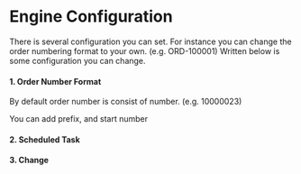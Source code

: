 # Engine Configuration

There is several configuration you can set. For instance you can change the order numbering format to your own. (e.g. ORD-100001) Written below is some configuration you can change.

#### 1. Order Number Format

By default order number is consist of number. (e.g. 10000023)

You can add prefix, and start number



#### 2. Scheduled Task



#### 3.  Change&#x20;






